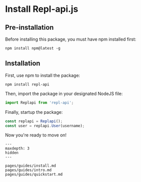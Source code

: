 # Install Repl-api.js
## Pre-installation
Before installing this package, you must have npm installed first:

```shell
npm install npm@latest -g
```

## Installation
First, use npm to install the package:

```shell
npm install repl-api
```

Then, import the package in your designated NodeJS file:

```js
import Replapi from 'repl-api';
```

Finally, startup the package:

```js
const replapi = Replapi();
const user = replapi.User(username);
```

Now you're ready to move on!

```{toctree}
---
maxdepth: 3
hidden
---

pages/guides/install.md
pages/guides/intro.md
pages/guides/quickstart.md
```